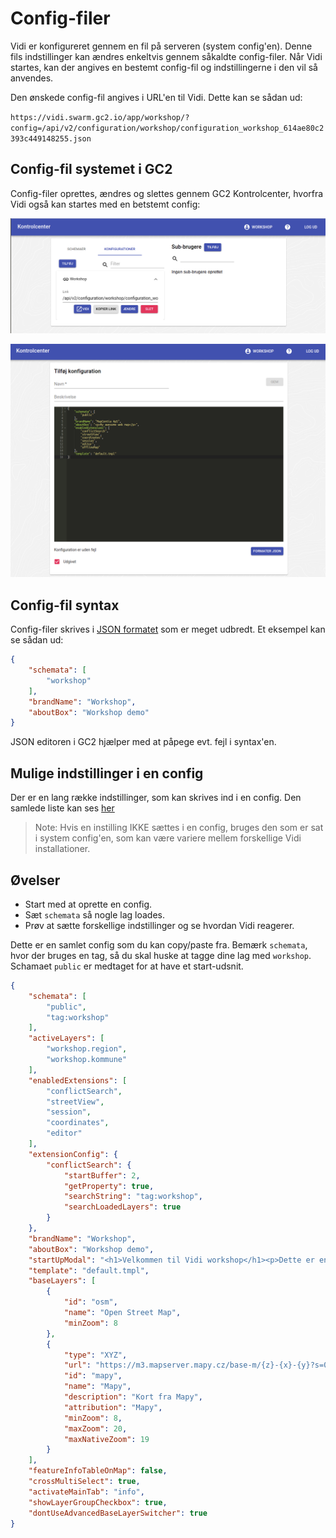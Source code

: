 # Config-filer

Vidi er konfigureret gennem en fil på serveren (system config'en). Denne fils indstillinger kan ændres enkeltvis gennem såkaldte config-filer. Når Vidi startes, kan der angives en bestemt config-fil og indstillingerne i den vil så anvendes.

Den ønskede config-fil angives i URL'en til Vidi. Dette kan se sådan ud:

`https://vidi.swarm.gc2.io/app/workshop/?config=/api/v2/configuration/workshop/configuration_workshop_614ae80c2393c449148255.json`

## Config-fil systemet i GC2

Config-filer oprettes, ændres og slettes gennem GC2 Kontrolcenter, hvorfra Vidi også kan startes med en betstemt config:

![Config-screen](../assets/gc2_config_screen.png)   

![Config-screen](../assets/gc2_config_screen2.png)   

## Config-fil syntax

Config-filer skrives i [JSON formatet](https://en.wikipedia.org/wiki/JSON) som er meget udbredt. Et eksempel kan se sådan ud:

```json
{
    "schemata": [
        "workshop"
    ],
    "brandName": "Workshop",
    "aboutBox": "Workshop demo"
}
```

JSON editoren i GC2 hjælper med at påpege evt. fejl i syntax'en.

## Mulige indstillinger i en config

Der er en lang række indstillinger, som kan skrives ind i en config. Den samlede liste kan ses [her](https://vidi.readthedocs.io/en/latest/pages/standard/91_run_configuration.html)

> Note: Hvis en instilling IKKE sættes i en config, bruges den som er sat i system config'en, som kan være variere mellem forskellige Vidi installationer.

## Øvelser

- Start med at oprette en config.
- Sæt `schemata` så nogle lag loades.
- Prøv at sætte forskellige indstillinger og se hvordan Vidi reagerer.

Dette er en samlet config som du kan copy/paste fra. Bemærk `schemata`, hvor der bruges en tag, så du skal huske at tagge dine lag med `workshop`. Schamaet `public` er medtaget for at have et start-udsnit. 

```json
{
    "schemata": [
        "public",
        "tag:workshop"
    ],
    "activeLayers": [
        "workshop.region",
        "workshop.kommune"
    ],
    "enabledExtensions": [
        "conflictSearch",
        "streetView",
        "session",
        "coordinates",
        "editor"
    ],
    "extensionConfig": {
        "conflictSearch": {
            "startBuffer": 2,
            "getProperty": true,
            "searchString": "tag:workshop",
            "searchLoadedLayers": true
        }
    },
    "brandName": "Workshop",
    "aboutBox": "Workshop demo",
    "startUpModal": "<h1>Velkommen til Vidi workshop</h1><p>Dette er en test af config og lag-meta.</p>",
    "template": "default.tmpl",
    "baseLayers": [
        {
            "id": "osm",
            "name": "Open Street Map",
            "minZoom": 8
        },
        {
            "type": "XYZ",
            "url": "https://m3.mapserver.mapy.cz/base-m/{z}-{x}-{y}?s=0.3&dm=Luminosity",
            "id": "mapy",
            "name": "Mapy",
            "description": "Kort fra Mapy",
            "attribution": "Mapy",
            "minZoom": 8,
            "maxZoom": 20,
            "maxNativeZoom": 19
        }
    ],
    "featureInfoTableOnMap": false,
    "crossMultiSelect": true,
    "activateMainTab": "info",
    "showLayerGroupCheckbox": true,
    "dontUseAdvancedBaseLayerSwitcher": true
}
```